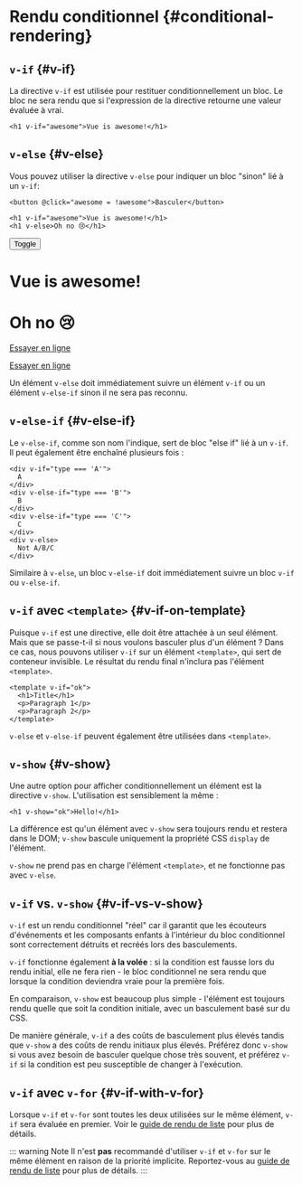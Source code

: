 # Rendu conditionnel {#conditional-rendering}

<div class="options-api">
  <VueSchoolLink href="https://vueschool.io/lessons/conditional-rendering-in-vue-3" title="Cours gratuit sur le rendu conditionnel Vue.js"/>
</div>

<div class="composition-api">
  <VueSchoolLink href="https://vueschool.io/lessons/vue-fundamentals-capi-conditionals-in-vue" title="Cours gratuit sur le rendu conditionnel Vue.js"/>
</div>

<script setup>
import { ref } from 'vue'
const awesome = ref(true)
</script>

## `v-if` {#v-if}

La directive `v-if` est utilisée pour restituer conditionnellement un bloc. Le bloc ne sera rendu que si l'expression de la directive retourne une valeur évaluée à vrai.

```vue-html
<h1 v-if="awesome">Vue is awesome!</h1>
```

## `v-else` {#v-else}

Vous pouvez utiliser la directive `v-else` pour indiquer un bloc "sinon" lié à un `v-if`:

```vue-html
<button @click="awesome = !awesome">Basculer</button>

<h1 v-if="awesome">Vue is awesome!</h1>
<h1 v-else>Oh no 😢</h1>
```

<div class="demo">
  <button @click="awesome = !awesome">Toggle</button>
  <h1 v-if="awesome">Vue is awesome!</h1>
  <h1 v-else>Oh no 😢</h1>
</div>

<div class="composition-api">

[Essayer en ligne](https://play.vuejs.org/#eNpFjkEOgjAQRa8ydIMulLA1hegJ3LnqBskAjdA27RQXhHu4M/GEHsEiKLv5mfdf/sBOxux7j+zAuCutNAQOyZtcKNkZbQkGsFjBCJXVHcQBjYUSqtTKERR3dLpDyCZmQ9bjViiezKKgCIGwM21BGBIAv3oireBYtrK8ZYKtgmg5BctJ13WLPJnhr0YQb1Lod7JaS4G8eATpfjMinjTphC8wtg7zcwNKw/v5eC1fnvwnsfEDwaha7w==)

</div>
<div class="options-api">

[Essayer en ligne](https://play.vuejs.org/#eNpFjj0OwjAMha9iMsEAFWuVVnACNqYsoXV/RJpEqVOQqt6DDYkTcgRSWoplWX7y56fXs6O1u84jixlvM1dbSoXGuzWOIMdCekXQCw2QS5LrzbQLckje6VEJglDyhq1pMAZyHidkGG9hhObRYh0EYWOVJAwKgF88kdFwyFSdXRPBZidIYDWvgqVkylIhjyb4ayOIV3votnXxfwrk2SPU7S/PikfVfsRnGFWL6akCbeD9fLzmK4+WSGz4AA5dYQY=)

</div>

Un élément `v-else` doit immédiatement suivre un élément `v-if` ou un élément `v-else-if` sinon il ne sera pas reconnu.

## `v-else-if` {#v-else-if}

Le `v-else-if`, comme son nom l'indique, sert de bloc "else if" lié à un `v-if`. Il peut également être enchaîné plusieurs fois :

```vue-html
<div v-if="type === 'A'">
  A
</div>
<div v-else-if="type === 'B'">
  B
</div>
<div v-else-if="type === 'C'">
  C
</div>
<div v-else>
  Not A/B/C
</div>
```

Similaire à `v-else`, un bloc `v-else-if` doit immédiatement suivre un bloc `v-if` ou `v-else-if`.

## `v-if` avec `<template>` {#v-if-on-template}

Puisque `v-if` est une directive, elle doit être attachée à un seul élément. Mais que se passe-t-il si nous voulons basculer plus d'un élément ? Dans ce cas, nous pouvons utiliser `v-if` sur un élément `<template>`, qui sert de conteneur invisible. Le résultat du rendu final n'inclura pas l'élément `<template>`.

```vue-html
<template v-if="ok">
  <h1>Title</h1>
  <p>Paragraph 1</p>
  <p>Paragraph 2</p>
</template>
```

`v-else` et `v-else-if` peuvent également être utilisées dans `<template>`.

## `v-show` {#v-show}

Une autre option pour afficher conditionnellement un élément est la directive `v-show`. L'utilisation est sensiblement la même :

```vue-html
<h1 v-show="ok">Hello!</h1>
```

La différence est qu'un élément avec `v-show` sera toujours rendu et restera dans le DOM; `v-show` bascule uniquement la propriété CSS `display` de l'élément.

`v-show` ne prend pas en charge l'élément `<template>`, et ne fonctionne pas avec `v-else`.

## `v-if` vs. `v-show` {#v-if-vs-v-show}

`v-if` est un rendu conditionnel "réel" car il garantit que les écouteurs d'événements et les composants enfants à l'intérieur du bloc conditionnel sont correctement détruits et recréés lors des basculements.

`v-if` fonctionne également **à la volée** : si la condition est fausse lors du rendu initial, elle ne fera rien - le bloc conditionnel ne sera rendu que lorsque la condition deviendra vraie pour la première fois.

En comparaison, `v-show` est beaucoup plus simple - l'élément est toujours rendu quelle que soit la condition initiale, avec un basculement basé sur du CSS.

De manière générale, `v-if` a des coûts de basculement plus élevés tandis que `v-show` a des coûts de rendu initiaux plus élevés. Préférez donc `v-show` si vous avez besoin de basculer quelque chose très souvent, et préférez `v-if` si la condition est peu susceptible de changer à l'exécution.

## `v-if` avec `v-for` {#v-if-with-v-for}

Lorsque `v-if` et `v-for` sont toutes les deux utilisées sur le même élément, `v-if` sera évaluée en premier. Voir le [guide de rendu de liste](list#v-for-with-v-if) pour plus de détails.

::: warning Note
Il n'est **pas** recommandé d'utiliser `v-if` et `v-for` sur le même élément en raison de la priorité implicite. Reportez-vous au [guide de rendu de liste](list#v-for-with-v-if) pour plus de détails.
:::
